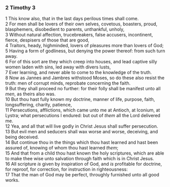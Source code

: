 ### 2 Timothy 3

1 This know also, that in the last days perilous times shall come.  
2 For men shall be lovers of their own selves, covetous, boasters, proud, blasphemers, disobedient to parents, unthankful, unholy,  
3 Without natural affection, trucebreakers, false accusers, incontinent, fierce, despisers of those that are good,  
4 Traitors, heady, highminded, lovers of pleasures more than lovers of God;  
5 Having a form of godliness, but denying the power thereof: from such turn away.  
6 For of this sort are they which creep into houses, and lead captive silly women laden with sins, led away with divers lusts,  
7 Ever learning, and never able to come to the knowledge of the truth.  
8 Now as Jannes and Jambres withstood Moses, so do these also resist the truth: men of corrupt minds, reprobate concerning the faith.  
9 But they shall proceed no further: for their folly shall be manifest unto all *men*, as theirs also was.  
10 But thou hast fully known my doctrine, manner of life, purpose, faith, longsuffering, charity, patience,  
11 Persecutions, afflictions, which came unto me at Antioch, at Iconium, at Lystra; what persecutions I endured: but out of *them* all the Lord delivered me.  
12 Yea, and all that will live godly in Christ Jesus shall suffer persecution.  
13 But evil men and seducers shall wax worse and worse, deceiving, and being deceived.  
14 But continue thou in the things which thou hast learned and hast been assured of, knowing of whom thou hast learned *them*;  
15 And that from a child thou hast known the holy scriptures, which are able to make thee wise unto salvation through faith which is in Christ Jesus.  
16 All scripture *is* given by inspiration of God, and *is* profitable for doctrine, for reproof, for correction, for instruction in righteousness:  
17 That the man of God may be perfect, throughly furnished unto all good works.  
